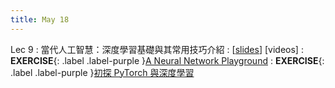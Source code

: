 ```yaml
---
title: May 18
---
```


Lec 9
: 當代人工智慧：深度學習基礎與其常用技巧介紹
  : [[slides](https://docs.google.com/presentation/d/1gat3ZBuzR4aLzHTM1Qb-N1hV2VvVT_XFx9w0iysueSw/edit?usp=sharing)] [videos]
: **EXERCISE**{: .label .label-purple }[A Neural Network Playground](https://playground.tensorflow.org/#activation=sigmoid&batchSize=10&dataset=xor&regDataset=reg-plane&learningRate=0.03&regularizationRate=0&noise=0&networkShape=3,3&seed=0.24234&showTestData=false&discretize=false&percTrainData=50&x=true&y=true&xTimesY=false&xSquared=false&ySquared=false&cosX=false&sinX=false&cosY=false&sinY=false&collectStats=false&problem=classification&initZero=false&hideText=false)
: **EXERCISE**{: .label .label-purple }[初探 PyTorch 與深度學習](https://colab.research.google.com/drive/1l5CptKxjYjvRMwIW1gw6lumdeWhDaDjL?usp=sharing)
